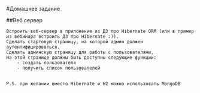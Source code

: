 #Домашнее задание

##Веб сервер

    Встроить веб-сервер в приложение из ДЗ про Hibernate ORM (или в пример из вебинара встроить ДЗ про Hibernate :)).
    Сделать стартовую страницу, на которой админ должен аутентифицироваться.
    Сделать админскую страницу для работы с пользователями.
    На этой странице должны быть доступны следующие функции:
        - создать пользователя
        - получить список пользователей

    
    P.S. при желании вместо Hibernate и H2 можно использовать MongoDB